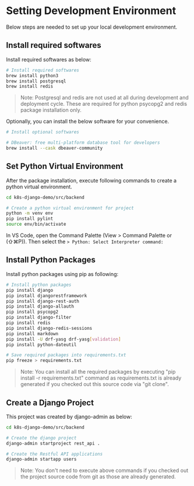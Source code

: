 # Setting Development Environment
Below steps are needed to set up your local development environment.

## Install required softwares
Install required softwares as below:

~~~bash
# Install required softwares
brew install python3
brew install postgresql
brew install redis
~~~

> Note: Postgresql and redis are not used at all during development and deployment cycle. These are required for python psycopg2 and redis package installation only.

Optionally, you can install the below software for your convenience.

~~~bash
# Install optional softwares

# DBeaver: free multi-platform database tool for developers
brew install --cask dbeaver-community

~~~

## Set Python Virtual Environment
After the package installation, execute following commands to create a python virtual environment.

~~~bash
cd k8s-django-demo/src/backend

# Create a python virtual environment for project
python -m venv env
pip install pylint
source env/bin/activate
~~~

In VS Code, open the Command Palette (View > Command Palette or (⇧⌘P)). Then select the ```> Python: Select Interpreter command:```

## Install Python Packages
Install python packages using pip as following:

~~~bash
# Install python packages
pip install django
pip install djangorestframework
pip install django-rest-auth
pip install django-allauth
pip install psycopg2
pip install django-filter
pip install redis
pip install django-redis-sessions
pip install markdown
pip install -U drf-yasg drf-yasg[validation]
pip install python-dateutil

# Save required packages into requirements.txt
pip freeze > requirements.txt
~~~

> Note: You can install all the required packages by executing "pip install -r requirements.txt" command as requirements.txt is already generated if you checked out this source code via "git clone".

## Create a Django Project
This project was created by django-admin as below:

~~~bash
cd k8s-django-demo/src/backend

# Create the django project
django-admin startproject rest_api .

# Create the Restful API applications
django-admin startapp users
~~~

> Note: You don't need to execute above commands if you checked out the project source code from git as those are already generated.